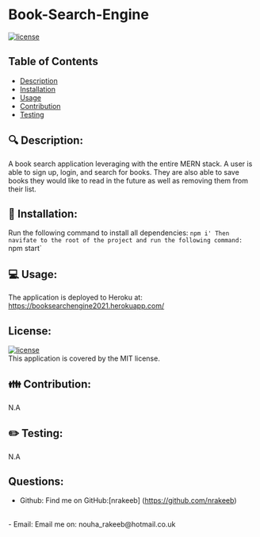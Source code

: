 # Book-Search-Engine

  [![license](https://img.shields.io/badge/license-MIT-green)](https://shields.io)

  ## Table of Contents
  - [Description](#description)
  - [Installation](#installation)
  - [Usage](#usage)
  - [Contribution](#contribution)
  - [Testing](#testing)

 
  ## 🔍 Description:
  A book search application leveraging with the entire MERN stack. A user is able to sign up, login, and search for books. They are also able to save books they would like to read in the future as well as removing them from their list. 

 
  ## 💾 Installation:
  Run the following command to install all dependencies: `npm i' Then navifate to the root of the project and run the following command: `npm start`

  
  ## 💻 Usage:
  The application is deployed to Heroku at: https://booksearchengine2021.herokuapp.com/


  ## License:
  [![license](https://img.shields.io/badge/license-MIT-green)](https://shields.io)
  <br/>
  This application is covered by the MIT license.


  ## 👪 Contribution:
  N.A


  ## ✏️ Testing:
  N.A


  ## Questions:

  - Github: 
  Find me on GitHub:[nrakeeb] (https://github.com/nrakeeb)
  <br>
  - Email: 
  Email me on: nouha_rakeeb@hotmail.co.uk 
  
